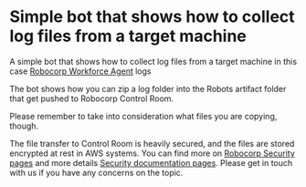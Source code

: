 # Simple bot that shows how to collect log files from a target machine

A simple bot that shows how to collect log files from a target machine in this case [Robocorp Workforce Agent](https://robocorp.com/docs/control-room/configuring-workforce/overview) logs

The bot shows how you can zip a log folder into the Robots artifact folder that get pushed to Robocorp Control Room.

Please remember to take into consideration what files you are copying, though.

The file transfer to Control Room is heavily secured, and the files are stored encrypted at rest in AWS systems.
You can find more on [Robocorp Security pages](https://robocorp.com/security) and more details [Security documentation pages](https://robocorp.com/docs/security).
Please get in touch with us if you have any concerns on the topic.